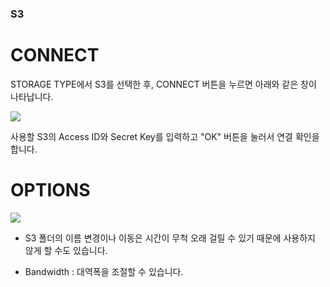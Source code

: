 ### S3

CONNECT
==================
STORAGE TYPE에서 S3를 선택한 후, CONNECT 버튼을 누르면 아래와 같은 창이 나타납니다.


<img class="markdown" src="https://doc.bdrive.com/images/s3_config_1.jpg">


사용할 S3의 Access ID와 Secret Key를 입력하고 "OK" 버튼을 눌러서 연결 확인을 합니다.

OPTIONS
==================

<img class="markdown" src="https://doc.bdrive.com/images/s3_config_2.jpg">

* S3 폴더의 이름 변경이나 이동은 시간이 무척 오래 걸릴 수 있기 때문에 사용하지 않게 할 수도 있습니다.

* Bandwidth : 대역폭을 조절할 수 있습니다.